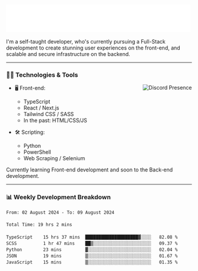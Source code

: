 <img src="assets/wave.svg" alt=":wave:" />

I'm a self-taught developer, who's currently pursuing a Full-Stack development to create stunning user experiences on the front-end, and scalable and secure infrastructure on the backend.

---

### 🧑‍💻 Technologies & Tools

<a href="https://discord.com/users/414304208649453568" target="_blank" rel="nofollow">
   <img src="https://lanyard-profile-readme.vercel.app/api/414304208649453568?idleMessage=Probably%20doing%20something%20else..." alt="Discord Presence" align="right">
</a>

- 🖥️ Front-end:

  - TypeScript
  - React / Next.js
  - Tailwind CSS / SASS
  - In the past: HTML/CSS/JS

- 🛠 Scripting:

  - Python
  - PowerShell
  - Web Scraping / Selenium

Currently learning Front-end development and soon to the Back-end development.

---

### 📊 Weekly Development Breakdown

<!-- ![ccrsxx's GitHub Stats](https://github-readme-stats.vercel.app/api?username=ccrsxx&count_private=true&theme=tokyonight) -->
<!-- ![ccrsxx's Top Langs](https://github-readme-stats.vercel.app/api/top-langs/?username=ccrsxx&hide=lua,java,html&theme=tokyonight) -->

<!--START_SECTION:waka-->

```txt
From: 02 August 2024 - To: 09 August 2024

Total Time: 19 hrs 2 mins

TypeScript    15 hrs 37 mins  ████████████████████▓░░░░   82.08 %
SCSS          1 hr 47 mins    ██▒░░░░░░░░░░░░░░░░░░░░░░   09.37 %
Python        23 mins         ▓░░░░░░░░░░░░░░░░░░░░░░░░   02.04 %
JSON          19 mins         ▒░░░░░░░░░░░░░░░░░░░░░░░░   01.67 %
JavaScript    15 mins         ▒░░░░░░░░░░░░░░░░░░░░░░░░   01.35 %
```

<!--END_SECTION:waka-->
